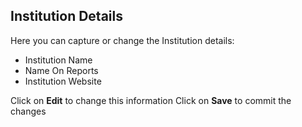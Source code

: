 ## **Institution Details**

Here you can capture or change the Institution details:

- Institution Name
- Name On Reports
- Institution Website

Click on **Edit** to change this information
Click on **Save** to commit the changes
